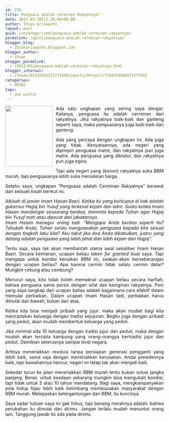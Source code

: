 ```yaml
---
id: 176
title: Penguasa adalah Cerminan Rakyatnya?
date: 2012-03-30T17:29:00+00:00
author: Ihsan Ariswanto
layout: post
guid: /uncategorized/penguasa-adalah-cerminan-rakyatnya/
permalink: /opini/penguasa-adalah-cerminan-rakyatnya/
blogger_blog:
  - ihsanariswanto.blogspot.com
blogger_author:
  - ihsan
blogger_permalink:
  - /2012/03/penguasa-adalah-cerminan-rakyatnya.html
blogger_internal:
  - /feeds/811343025317713881/posts/default/7769754566971377952
categories:
  - OPINI
tags:
  - sok pintar
---
```

<div style="text-align: justify;">
  <a href="http://1.bp.blogspot.com/-3HPQIjZ7mRY/T3VTQvMzqmI/AAAAAAAAAt0/uZ11fypdIkE/s1600/305618_10150785049484453_638559452_9594751_1336039886_n.jpg"><img alt="" border="0" height="320" ilo-full-src="http://1.bp.blogspot.com/-3HPQIjZ7mRY/T3VTQvMzqmI/AAAAAAAAAt0/uZ11fypdIkE/s1600/305618_10150785049484453_638559452_9594751_1336039886_n.jpg" src="http://1.bp.blogspot.com/-3HPQIjZ7mRY/T3VTQvMzqmI/AAAAAAAAAt0/uZ11fypdIkE/s320/305618_10150785049484453_638559452_9594751_1336039886_n.jpg" style="float: left; height: 193px; margin: 0pt 10px 10px 0pt; width: 151px;" width="250" /></a>Ada satu ungkapan yang sering saya dengar. Katanya, penguasa itu adalah cerminan dari rakyatnya. Jika rakyatnya baik-baik dan ganteng seperti saya, maka penguasanya juga baik-baik dan ganteng.</p> 
  
  <p>
    Ada yang percaya dengan ungkapan ini. Ada juga yang tidak. Kenyataannya, ada negeri yang dipimpin penguasa matre, dan rakyatnya pun juga matre. Ada penguasa yang diktator, dan rakyatnya pun juga egois.
  </p>
  
  <p>
    Tapi ada negeri yang (konon) rakyatnya suka BBM murah, tapi penguasanya lebih suka menaikkan harga.
  </p>
</div>

<div style="text-align: justify;">
  Setahu saya, ungkapan &#8220;Penguasa adalah Cerminan Rakyatnya&#8221; berawal dari sebuah kisah berikut ini.
</div>

<div style="text-align: justify;">
</div>

<a name='more'></a>

<div style="font-style: italic; text-align: justify;">
  Alkisah di jaman Imam Hasan Basri. Ketika itu yang berkuasa di Irak adalah gubernur Hajjaj bin Yusuf yang terkenal kejam dan lalim. Suatu ketika Imam Hasan mendengar seseorang berdoa, meminta kepada Tuhan agar Hajjaj bin Yusuf mati atau dipecat dari jabatannya.
</div>

<div style="font-style: italic; text-align: justify;">
</div>

<div style="text-align: justify;">
  <div style="text-align: justify;">
    <span style="font-style: italic;">Imam Hasan menegur orang tadi. &#8220;Mengapa Anda berdoa seperti itu? Tahukah Anda, Tuhan selalu menguasakan penguasa kepada kita sesuai dengan tingkah laku kita? Aku takut jika doa Anda dikabulkan, justru yang datang adalah penguasa yang lebih jahat dan lebih kejam dari Hajjaj&#8221;.</span>
  </div>
  
  <p>
    Tentu saja, saya tak akan membantah ulama awal sekaliber Imam Hasan Basri. Secara keimanan, ucapan beliau <i>taken for granted</i> buat saya. Tapi mengapa untuk kondisi kenaikan BBM ini, seakan-akan berseberangan dengan ucapan beliau? Apa karena cermin tidak selalu cermin datar? Mungkin cekung atau cembung?
  </p>
  
  <p>
    Menurut saya, kita tidak boleh memaknai ucapan beliau secara harfiah, bahwa penguasa sama persis dengan sifat dan keinginan rakyatnya. Poin yang saya tangkap dari ucapan beliau adalah bagaimana cara efektif dalam memulai perbaikan. Dalam ucapan Imam Hasan tadi, perbaikan harus dimulai dari bawah, bukan dari atas.
  </p>
  
  <p>
    Ketika kita bisa menjadi pribadi yang jujur. maka akan mudah bagi kita menciptakan keluarga dengan tradisi kejujuran. Begitu juga dengan pribadi yang peduli, akan mudah membentuk keluarga yang peduli.
  </p>
  
  <p>
    Jika minimal ada 10 keluarga dengan tradisi jujur dan peduli, maka dengan mudah akan tercipta kampung yang orang-orangya bertradisi jujur dan peduli. Demikian seterusnya sampai level negara.
  </p>
  
  <p>
    Artinya meneriakkan revolusi tanpa persiapan generasi pengganti yang lebih baik, sama saja dengan meneriakkan kerusakan. Andai presidennya baik, tapi bawahannya hancur, negeri ini tetap tak akan menjadi baik.
  </p>
  
  <p>
    Sekedar turun ke jalan meneriakkan BBM murah tentu bukan solusi jangka panjang. Benar, untuk keadaan sekarang mungkin bisa mengubah kondisi, tapi tidak untuk 5 atau 10 tahun mendatang. Bagi saya, mengkampanyekan pola hidup hijau lebih baik ketimbang membiasakan masyarakat dengan BBM murah. Melepaskan ketergantungan dari BBM, itu kuncinya.
  </p>
  
  <p>
    Saya sadar tulisan saya ini gak fokus, tapi benang merahnya adalah: bahwa perubahan itu dimulai dari dirimu. Jangan terlalu mudah menuntut orang lain. Tanggung jawab itu ada pada dirimu.
  </p>
</div>